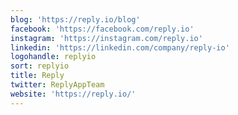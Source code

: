 ```yaml
---
blog: 'https://reply.io/blog'
facebook: 'https://facebook.com/reply.io'
instagram: 'https://instagram.com/reply.io'
linkedin: 'https://linkedin.com/company/reply-io'
logohandle: replyio
sort: replyio
title: Reply
twitter: ReplyAppTeam
website: 'https://reply.io/'
---
```


